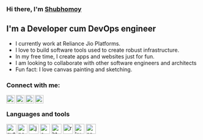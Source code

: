 ### Hi there, I'm [Shubhomoy][website]

## I'm a Developer cum DevOps engineer

- I currently work at Reliance Jio Platforms.
- I love to build software tools used to create robust infrastructure.
- In my free time, I create apps and websites just for fun.
- I am looking to collaborate with other software engineers and architects
- Fun fact: I love canvas painting and sketching.

### Connect with me:

[<img alt="mail" align="left" width="22px" src="https://cdn.jsdelivr.net/npm/simple-icons@3.4.0/icons/mail-dot-ru.svg"/>][gmail]
[<img alt="linkedin" align="left" width="22px" src="https://cdn.jsdelivr.net/npm/simple-icons@3.4.0/icons/linkedin.svg"/>][linkedin]
[<img alt="instagram" align="left" width="22px" src="https://cdn.jsdelivr.net/npm/simple-icons@3.4.0/icons/instagram.svg"/>][instagram]
[<img alt="patreon" align="left" width="22px" src="https://cdn.jsdelivr.net/npm/simple-icons@3.4.0/icons/patreon.svg"/>][patreon]

<br />

### Languages and tools

<img alt="python" align="left" width="26px" src="https://cdn.jsdelivr.net/npm/simple-icons@3.4.0/icons/python.svg"/>
<img alt="node" align="left" width="26px" src="https://cdn.jsdelivr.net/npm/simple-icons@3.4.0/icons/node-dot-js.svg"/>
<img alt="java" width="26px" src="https://cdn.jsdelivr.net/npm/simple-icons@3.4.0/icons/java.svg"/>
<img alt="c++" width="26px" src="https://cdn.jsdelivr.net/npm/simple-icons@3.4.0/icons/cplusplus.svg"/>
<img alt="html5" width="26px" src="https://cdn.jsdelivr.net/npm/simple-icons@3.4.0/icons/html5.svg"/>
<img alt="react" width="26px" src="https://cdn.jsdelivr.net/npm/simple-icons@3.4.0/icons/react.svg"/>
<img alt="kubernetes" width="26px" src="https://cdn.jsdelivr.net/npm/simple-icons@3.4.0/icons/kubernetes.svg"/>
<img alt="android" width="26px" src="https://cdn.jsdelivr.net/npm/simple-icons@3.4.0/icons/android.svg"/>

<br />
<br />

[website]: https://shubhomoy.github.io
[gmail]: shubhomoy.biswas95@gmail.com
[linkedin]: https://www.linkedin.com/in/shubhomoybiswas/
[instagram]: https://www.instagram.com/shubhomoy.biswas/
[patreon]: https://www.patreon.com/shubhomoy
